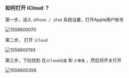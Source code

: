 ### 如何打开 iCloud ？

第一步，进入 `iPhone / iPad` 系统设置，打开Apple用户账号

![1558600070](https:/shimo.im/octopus-api/files/basic/_074e9bb2241e7f6cb71878cb5a543325/md5/737becc4aec7f0735170eea0ac83aa27.jpg)

第二步， 打开 `iCloud`

![1558600193](https:/shimo.im/octopus-api/files/basic/_074e9bb2241e7f6cb71878cb5a543325/md5/fc1fc138b9b6541c7c80dbaa39e82a6a.jpg)

第三步，下拉找到 在`iCloud云盘` 和 `小章鱼` ，然后将开关打开

![1558600358](https:/shimo.im/octopus-api/files/basic/_074e9bb2241e7f6cb71878cb5a543325/md5/3ad8d6d8c56a316b2953ce83d556ffe0.jpg)
